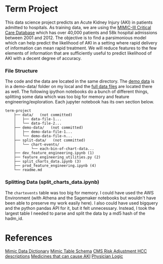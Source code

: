# Term Project
This data science project predicts an Acute Kidney Injury (AKI) in patients admitted to hospitals. As training data, we are using the [MIMIC-III Critical Care Database](https://mimic.physionet.org/about/mimic/) which has over 40,000 patients and 58k hospital admissions between 2001 and 2012. The objective is to find a parsimonious model which can help predict the likelihood of AKI in a setting where rapid delivery of information can mean rapid treatment. We will reduce features to the few elements of information that are sufficiently useful to predict likelihood of AKI with a decent degree of accuracy.

### File Structure
The code and the data are located in the same directory. The [demo data](https://physionet.org/content/mimiciii-demo/1.4/) is in a demo-data/ folder on my local and the [full data files](https://physionet.org/content/mimiciii/1.4/) are located there as well. The following ipython notebooks do a bunch of different things, splitting some data which was too big for memory and feature engineering/exploration. Each jupyter notebook has its own section below.

```
term-project
    ├── data/   (not committed)
    │   ├── data-file-1...
    │   └── data-file-2...
    ├── demo-data/   (not committed)
    │   ├── demo-data-file-1...
    │   └── demo-data-file-n...
    ├── split-data/   (not committed)
    │   └── chart-events/
    │       └── each-bin-of-chart-data...
    ├── dev_feature_engineering.ipynb (1)
    ├── feature_engineering_utilities.py (2)
    ├── split_charts_data.ipynb (3)
    ├── prod_feature_engineering.ipynb (4)
    └── readme.md
```

### Splitting Data (split_charts_data.ipynb)
The `chartevents` table was too big for memory. I could have used the AWS Environment (with Athena and the Sagemaker notebooks but wouldn't have been able to preserve my work easily here). I also could have used bigquery and the python pandas API for it, but it felt unnecessary. Instead, I took the largest table I needed to parse and split the data by a md5 hash of the hadm_id.


# References
[Mimic Data Dictionary](https://mimic.physionet.org/mimictables/cptevents/)
[Mimic Table Schema](https://mit-lcp.github.io/mimic-schema-spy/tables/d_items.html)
[CMS Risk Adjustment HCC descriptions](https://www11.empireblue.com/provider/noapplication/f2/s2/t4/pw_g312847.pdf?refer=ehpprovider)
[Medicines that can cause AKI](https://www.healthlinkbc.ca/health-topics/tv7198)
[Physician Logic](physician_logic.pdf)
